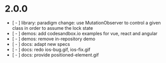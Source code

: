 # 2.0.0

* [ - ] library: paradigm change: use MutationObserver to control a given class in order to assume the lock state
* [ - ] demos: add codesandbox.io examples for vue, react and angular
* [ - ] demos: remove in-repository demo
* [ - ] docs: adapt new specs
* [ - ] docs: redo ios-bug.gif, ios-fix.gif
* [ - ] docs: provide positioned-element.gif
